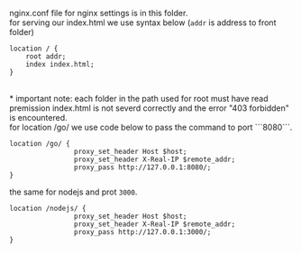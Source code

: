 nginx.conf file for nginx settings is in this folder.</br>
for serving our index.html we use syntax below (```addr``` is address to front folder)
```
location / {
	root addr;
	index index.html;
}
```
</br>
* important note: each folder in the path used for root must have read premission index.html is not severd correctly and the error "403 forbidden" is encountered.
</br>
for location /go/ we use code below to pass the command to port ```8080```.

```
location /go/ {
                proxy_set_header Host $host;
                proxy_set_header X-Real-IP $remote_addr;
                proxy_pass http://127.0.0.1:8080/;
}
```
the same for nodejs and prot ```3000```.

```
location /nodejs/ {
                proxy_set_header Host $host;
                proxy_set_header X-Real-IP $remote_addr;
                proxy_pass http://127.0.0.1:3000/;
}
```
